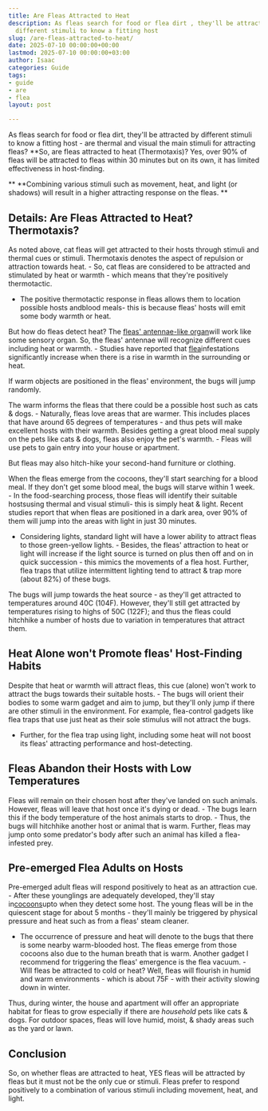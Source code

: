 ```yaml
---
title: Are Fleas Attracted to Heat
description: As fleas search for food or flea dirt , they'll be attracted by 
  different stimuli to know a fitting host
slug: /are-fleas-attracted-to-heat/
date: 2025-07-10 00:00:00+00:00
lastmod: 2025-07-10 00:00:00+03:00
author: Isaac
categories: Guide
tags:
- guide
- are
- flea
layout: post

---
```

As fleas search for food or flea dirt, they'll be attracted by different stimuli to know a fitting host - are thermal and visual the main stimuli for attracting fleas? **So, are fleas attracted to heat (Thermotaxis)? Yes, over 90% of fleas will be attracted to fleas within 30 minutes but on its own, it has limited effectiveness in host-finding.

** **Combining various stimuli such as movement, heat, and light (or shadows) will result in a higher attracting response on the fleas. **

##  Details: Are Fleas Attracted to Heat? Thermotaxis?

As noted above, cat fleas will get attracted to their hosts through stimuli and thermal cues or stimuli. Thermotaxis denotes the aspect of repulsion or attraction towards heat. - So, cat fleas are considered to be attracted and stimulated by heat or warmth - which means that they're positively thermotactic.

- The positive thermotactic response in fleas allows them to location possible hosts andblood meals- this is because fleas' hosts will emit some body warmth or heat.

But how do fleas detect heat? The [fleas' antennae-like organ](https://pestpolicy.com/do-fleas-have-antennae/)will work like some sensory organ. So, the fleas' antennae will recognize different cues including heat or warmth. - Studies have reported that [flea](https://pestpolicy.com/do-fleas-have-antennae/)infestations significantly increase when there is a rise in warmth in the surrounding or heat.

If warm objects are positioned in the fleas' environment, the bugs will jump randomly.

The warm informs the fleas that there could be a possible host such as cats & dogs. - Naturally, fleas love areas that are warmer. This includes places that have around 65 degrees of temperatures - and thus pets will make excellent hosts with their warmth. Besides getting a great blood meal supply on the pets like cats & dogs, fleas also enjoy the pet's warmth. - Fleas will use pets to gain entry into your house or apartment.

But fleas may also hitch-hike your second-hand furniture or clothing.

When the fleas emerge from the cocoons, they'll start searching for a blood meal. If they don't get some blood meal, the bugs will starve within 1 week. - In the food-searching process, those fleas will identify their suitable hostsusing thermal and visual stimuli- this is simply heat & light. Recent studies report that when fleas are positioned in a dark area, over 90% of them will jump into the areas with light in just 30 minutes.

- Considering lights, standard light will have a lower ability to attract fleas to those green-yellow lights. - Besides, the fleas' attraction to heat or light will increase if the light source is turned on plus then off and on in quick succession - this mimics the movements of a flea host. Further, flea traps that utilize intermittent lighting tend to attract & trap more (about 82%) of these bugs.

The bugs will jump towards the heat source - as they'll get attracted to temperatures around 40C (104F). However, they'll still get attracted by temperatures rising to highs of 50C (122F); and thus the fleas could hitchhike a number of hosts due to variation in temperatures that attract them.

##  Heat Alone won't Promote fleas' Host-Finding Habits

Despite that heat or warmth will attract fleas, this cue (alone) won't work to attract the bugs towards their suitable hosts. - The bugs will orient their bodies to some warm gadget and aim to jump, but they'll only jump if there are other stimuli in the environment. For example, flea-control gadgets like flea traps that use just heat as their sole stimulus will not attract the bugs.

- Further, for the flea trap using light, including some heat will not boost its fleas' attracting performance and host-detecting.

##  Fleas Abandon their Hosts with Low Temperatures

Fleas will remain on their chosen host after they've landed on such animals. However, fleas will leave that host once it's dying or dead. - The bugs learn this if the body temperature of the host animals starts to drop. - Thus, the bugs will hitchhike another host or animal that is warm. Further, fleas may jump onto some predator's body after such an animal has killed a flea-infested prey.

##  Pre-emerged Flea Adults on Hosts

Pre-emerged adult fleas will respond positively to heat as an attraction cue. - After these younglings are adequately developed, they'll stay in[cocoons](https://pestpolicy.com/what-do-flea-cocoons-look-like/)upto when they detect some host. The young fleas will be in the quiescent stage for about 5 months - they'll mainly be triggered by physical pressure and heat such as from a fleas' steam cleaner.

- The occurrence of pressure and heat will denote to the bugs that there is some nearby warm-blooded host. The fleas emerge from those cocoons also due to the human breath that is warm. Another gadget I recommend for triggering the fleas' emergence is the flea vacuum. - Will fleas be attracted to cold or heat? Well, fleas will flourish in humid and warm environments - which is about 75F - with their activity slowing down in winter.

Thus, during winter, the house and apartment will offer an appropriate habitat for fleas to grow especially if there are *household* pets like cats & dogs. For outdoor spaces, fleas will love humid, moist, & shady areas such as the yard or lawn.

##  Conclusion

So, on whether fleas are attracted to heat, YES fleas will be attracted by fleas but it must not be the only cue or stimuli. Fleas prefer to respond positively to a combination of various stimuli including movement, heat, and light.
